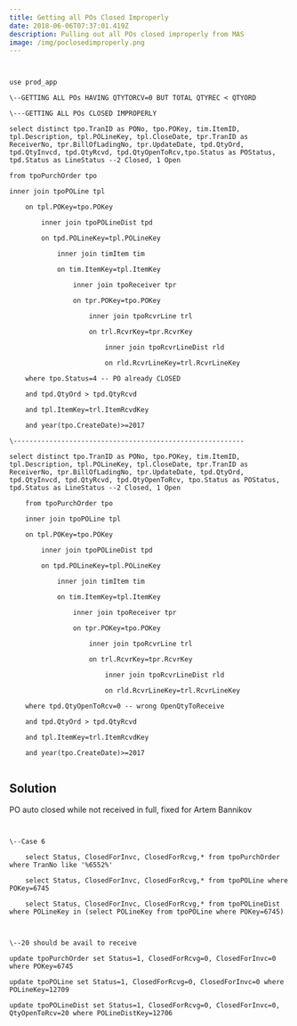 ```yaml
---
title: Getting all POs Closed Improperly
date: 2018-06-06T07:37:01.419Z
description: Pulling out all POs closed improperly from MAS
image: /img/poclosedimproperly.png
---
```

<pre><code class="code" id="code-sql" data-clipboard-action="copy" data-clipboard-target="#code-sql">

use prod_app

\--GETTING ALL POs HAVING QTYTORCV=0 BUT TOTAL QTYREC < QTYORD

\---GETTING ALL POs CLOSED IMPROPERLY

select distinct tpo.TranID as PONo, tpo.POKey, tim.ItemID, tpl.Description, tpl.POLineKey, tpl.CloseDate, tpr.TranID as ReceiverNo, tpr.BillOfLadingNo, tpr.UpdateDate, tpd.QtyOrd, tpd.QtyInvcd, tpd.QtyRcvd, tpd.QtyOpenToRcv,tpo.Status as POStatus, tpd.Status as LineStatus --2 Closed, 1 Open

from tpoPurchOrder tpo

inner join tpoPOLine tpl

	on tpl.POKey=tpo.POKey

		inner join tpoPOLineDist tpd

		on tpd.POLineKey=tpl.POLineKey

			inner join timItem tim

			on tim.ItemKey=tpl.ItemKey

				inner join tpoReceiver tpr

				on tpr.POKey=tpo.POKey

					inner join tpoRcvrLine trl

					on trl.RcvrKey=tpr.RcvrKey

						inner join tpoRcvrLineDist rld

						on rld.RcvrLineKey=trl.RcvrLineKey	

	where tpo.Status=4 -- PO already CLOSED

	and tpd.QtyOrd > tpd.QtyRcvd

	and tpl.ItemKey=trl.ItemRcvdKey

	and year(tpo.CreateDate)>=2017

\----------------------------------------------------------	

select distinct tpo.TranID as PONo, tpo.POKey, tim.ItemID, tpl.Description, tpl.POLineKey, tpl.CloseDate, tpr.TranID as ReceiverNo, tpr.BillOfLadingNo, tpr.UpdateDate, tpd.QtyOrd, tpd.QtyInvcd, tpd.QtyRcvd, tpd.QtyOpenToRcv, tpo.Status as POStatus, tpd.Status as LineStatus --2 Closed, 1 Open

	from tpoPurchOrder tpo

	inner join tpoPOLine tpl

	on tpl.POKey=tpo.POKey

		inner join tpoPOLineDist tpd

		on tpd.POLineKey=tpl.POLineKey

			inner join timItem tim

			on tim.ItemKey=tpl.ItemKey

				inner join tpoReceiver tpr

				on tpr.POKey=tpo.POKey

					inner join tpoRcvrLine trl

					on trl.RcvrKey=tpr.RcvrKey

						inner join tpoRcvrLineDist rld

						on rld.RcvrLineKey=trl.RcvrLineKey	

	where tpd.QtyOpenToRcv=0 -- wrong OpenQtyToReceive

	and tpd.QtyOrd > tpd.QtyRcvd

	and tpl.ItemKey=trl.ItemRcvdKey

	and year(tpo.CreateDate)>=2017

</code></pre>

## Solution

PO auto closed while not received in full, fixed for Artem Bannikov

<pre><code class="code" id="code-sql2" data-clipboard-action="copy" data-clipboard-target="#code-sql2">

\--Case 6

	select Status, ClosedForInvc, ClosedForRcvg,* from tpoPurchOrder where TranNo like '%6552%'

	select Status, ClosedForInvc, ClosedForRcvg,* from tpoPOLine where POKey=6745

	select Status, ClosedForInvc, ClosedForRcvg,* from tpoPOLineDist where POLineKey in (select POLineKey from tpoPOLine where POKey=6745)



\--20 should be avail to receive

update tpoPurchOrder set Status=1, ClosedForRcvg=0, ClosedForInvc=0 where POKey=6745

update tpoPOLine set Status=1, ClosedForRcvg=0, ClosedForInvc=0 where POLineKey=12709

update tpoPOLineDist set Status=1, ClosedForRcvg=0, ClosedForInvc=0, QtyOpenToRcv=20 where POLineDistKey=12706

</code></pre>
